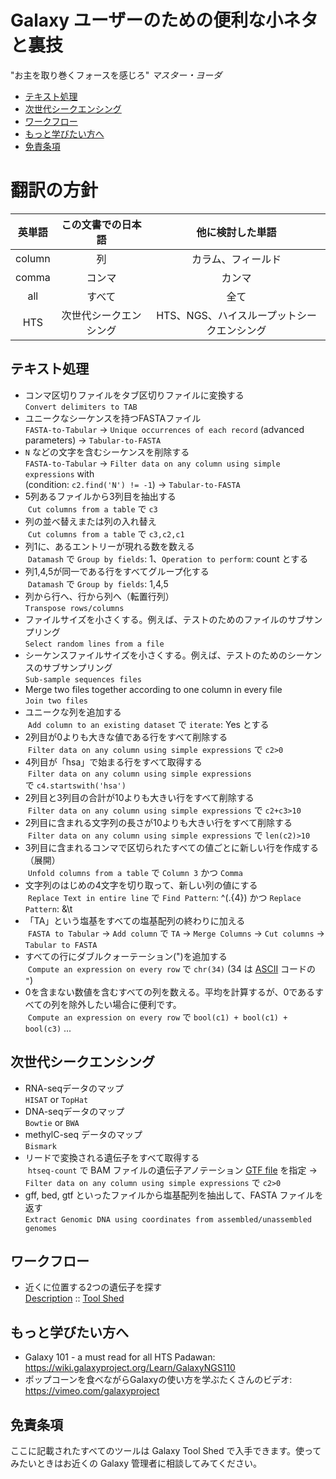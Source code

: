 # Galaxy ユーザーのための便利な小ネタと裏技

"お主を取り巻くフォースを感じろ" *マスター・ヨーダ*

- [テキスト処理](#テキスト処理)
- [次世代シークエンシング](#次世代シークエンシング)
- [ワークフロー](#ワークフロー)
- [もっと学びたい方へ](#もっと学びたい方へ)
- [免責条項](#免責条項)

# 翻訳の方針

|英単語|この文書での日本語|他に検討した単語|
| :----: | :----: | :----: |
|column|列|カラム、フィールド|
|comma|コンマ|カンマ|
|all|すべて|全て|
|HTS|次世代シークエンシング|HTS、NGS、ハイスループットシークエンシング|

## テキスト処理
- コンマ区切りファイルをタブ区切りファイルに変換する<br>
   `Convert delimiters to TAB`
- ユニークなシーケンスを持つFASTAファイル<br>
   `FASTA-to-Tabular` → `Unique occurrences of each record` (advanced parameters) → `Tabular-to-FASTA`
- `N` などの文字を含むシーケンスを削除する<br>
  `FASTA-to-Tabular` → `Filter data on any column using simple expressions` with <br>(condition: `c2.find('N') != -1`) → `Tabular-to-FASTA`
- 5列あるファイルから3列目を抽出する<br>
  `Cut columns from a table` で `c3`
- 列の並べ替えまたは列の入れ替え<br>
  `Cut columns from a table` で `c3,c2,c1`
- 列1に、あるエントリーが現れる数を数える<br>
  `Datamash` で `Group by fields`: 1、`Operation to perform`: count とする
- 列1,4,5が同一である行をすべてグループ化する<br>
  `Datamash` で `Group by fields`: 1,4,5
- 列から行へ、行から列へ（転置行列）<br>
  `Transpose rows/columns`
- ファイルサイズを小さくする。例えば、テストのためのファイルのサブサンプリング<br>
  `Select random lines from a file`
- シーケンスファイルサイズを小さくする。例えば、テストのためのシーケンスのサブサンプリング<br>
  `Sub-sample sequences files`
- Merge two files together according to one column in every file<br>
  `Join two files`
- ユニークな列を追加する<br>
  `Add column to an existing dataset` で `iterate`: Yes とする
- 2列目が0よりも大きな値である行をすべて削除する<br>
  `Filter data on any column using simple expressions` で `c2>0`
- 4列目が「hsa」で始まる行をすべて取得する<br>
  `Filter data on any column using simple expressions` で `c4.startswith('hsa')`
- 2列目と3列目の合計が10よりも大きい行をすべて削除する<br>
  `Filter data on any column using simple expressions` で `c2+c3>10`
- 2列目に含まれる文字列の長さが10よりも大きい行をすべて削除する<br>
  `Filter data on any column using simple expressions` で `len(c2)>10`
- 3列目に含まれるコンマで区切られたすべての値ごとに新しい行を作成する（展開）<br>
  `Unfold columns from a table` で `Column 3` かつ `Comma`
- 文字列のはじめの4文字を切り取って、新しい列の値にする<br>
  `Replace Text in entire line` で `Find Pattern`: ^(.{4}) かつ `Replace Pattern`: &\t
- 「TA」という塩基をすべての塩基配列の終わりに加える<br>
  `FASTA to Tabular` → `Add column` で `TA` → `Merge Columns` → `Cut columns` → `Tabular to FASTA`
- すべての行にダブルクォーテーション(")を追加する<br>
  `Compute an expression on every row` で `chr(34)` (34 は [ASCII](http://www.asciitable.com/) コードの `"`)
- 0を含まない数値を含むすべての列を数える。平均を計算するが、0であるすべての列を除外したい場合に便利です。<br>
  `Compute an expression on every row` で `bool(c1) + bool(c1) + bool(c3)` ...

## 次世代シークエンシング
- RNA-seqデータのマップ<br>
  `HISAT` or `TopHat`
- DNA-seqデータのマップ<br>
  `Bowtie` or `BWA`
- methylC-seq データのマップ<br>
  `Bismark`
- リードで変換される遺伝子をすべて取得する<br>
  `htseq-count` で BAM ファイルの遺伝子アノテーション [GTF file](http://www.ensembl.org/info/website/upload/gff.html) を指定 → `Filter data on any column using simple expressions` で `c2>0`
- gff, bed, gtf といったファイルから塩基配列を抽出して、FASTA ファイルを返す<br>
  `Extract Genomic DNA using coordinates from assembled/unassembled genomes`

## ワークフロー
- 近くに位置する2つの遺伝子を探す<br>
  [Description](https://github.com/bgruening/galaxytools/tree/master/workflows/ncbi_blast_plus/find_genes_located_nearby) :: [Tool Shed](https://toolshed.g2.bx.psu.edu/view/bgruening/find_genes_located_nearby_workflow)

## もっと学びたい方へ
 - Galaxy 101 - a must read for all HTS Padawan: https://wiki.galaxyproject.org/Learn/GalaxyNGS110
 - ポップコーンを食べながらGalaxyの使い方を学ぶたくさんのビデオ: https://vimeo.com/galaxyproject

## 免責条項
ここに記載されたすべてのツールは Galaxy Tool Shed で入手できます。使ってみたいときはお近くの Galaxy 管理者に相談してみてください。
